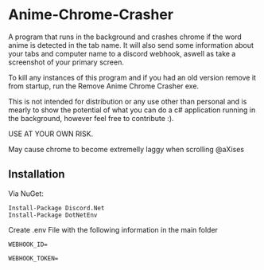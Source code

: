 # Anime-Chrome-Crasher
A program that runs in the background and crashes chrome if the word anime is detected in the tab name. It will also send some information about your tabs and computer name to a discord webhook, aswell as take a screenshot of your primary screen.


To kill any instances of this program and if you had an old version remove it from startup, run the Remove Anime Chrome Crasher exe.


This is not intended for distribution or any use other than personal and is mearly to show the potential of what you can do a c# application running in the background, however feel free to contribute :).

USE AT YOUR OWN RISK.

May cause chrome to become extremelly laggy when scrolling @aXises

## Installation
Via NuGet:

```
Install-Package Discord.Net
Install-Package DotNetEnv
```
Create .env File with the following information in the main folder
```
WEBHOOK_ID=

WEBHOOK_TOKEN=
```
